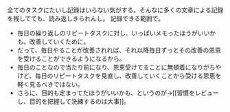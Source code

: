 全てのタスクにたいし記録はいらない気がする。そんなに多くの文章による記録を残してても、読み返しきられんし。
記録できる範囲で。

- 毎日の繰り返しのリピートタスクに対し、いっぱいメモったほうがいいかも。改善していくために。
- だって、毎日やることが改善されれば、それ以降毎日ずっとその改善の恩恵を受けることができるようになるから。
- 毎日のことなので当たり前になり、恩恵受けてることに無頓着になりがちやけど、毎日のリピートタスクを見直し、改善していくことから受ける恩恵を軽く見るべきではない。
- さらに、目的も定まってたほうがいいかも、というのが→[[習慣をレビューし、目的を把握して洗練するのは大事]]。